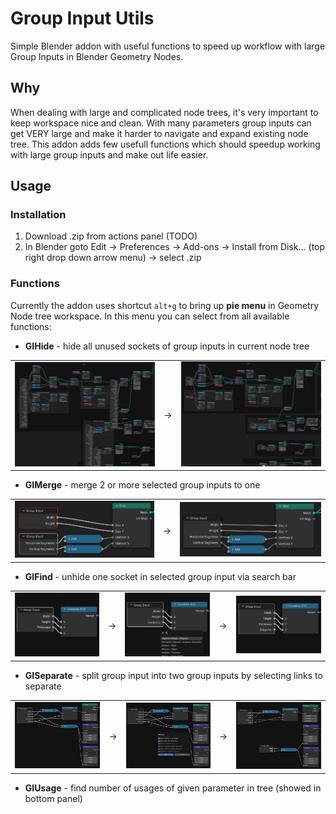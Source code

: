 # Group Input Utils
Simple Blender addon with useful functions to speed up workflow with large Group Inputs in Blender Geometry Nodes.

## Why
When dealing with large and complicated node trees, it's very important to keep workspace nice and clean. With many parameters group inputs can get VERY large and make it harder to navigate and expand existing node tree. This addon adds few usefull functions which should speedup working with large group inputs and make out life easier.

## Usage
### Installation
1. Download .zip from actions panel (TODO)
2. In Blender goto Edit → Preferences → Add-ons → Install from Disk... (top right drop down arrow menu) → select .zip

### Functions
Currently the addon uses shortcut `alt+g` to bring up **pie menu** in Geometry Node tree workspace. In this menu you can select from all available functions:
 - **GIHide** - hide all unused sockets of group inputs in current node tree
<p align="center">
  <table border="0">
    <tr>
      <td align="center">
        <img alt="Light" src="img/hide_1.png" width="100%"><br>
      </td>
      <td align="center" valign="middle">→</td>
      <td align="center">
        <img alt="Dark" src="img/hide_2.png" width="100%"><br>
      </td>
    </tr>
  </table>
</p>

 - **GIMerge** - merge 2 or more selected group inputs to one
<p align="center">
  <table border="0">
    <tr>
      <td align="center">
        <img alt="Light" src="img/merge_1.png" width="100%"><br>
      </td>
      <td align="center" valign="middle">→</td>
      <td align="center">
        <img alt="Dark" src="img/merge_2.png" width="100%"><br>
      </td>
    </tr>
  </table>
</p>

 - **GIFind** - unhide one socket in selected group input via search bar
<p align="center">
  <table border="0">
    <tr>
      <td align="center">
        <img alt="Light" src="img/find_1.png" width="100%"><br>
      </td>
      <td align="center" valign="middle">→</td>
      <td align="center">
        <img alt="Dark" src="img/find_2.png" width="100%"><br>
      </td>
      <td align="center" valign="middle">→</td>
      <td align="center">
        <img alt="Dark" src="img/find_3.png" width="100%"><br>
      </td>
    </tr>
  </table>
</p>

 - **GISeparate** - split group input into two group inputs by selecting links to separate
<p align="center">
  <table border="0">
    <tr>
      <td align="center">
        <img alt="Light" src="img/separate_1.png" width="100%"><br>
      </td>
      <td align="center" valign="middle">→</td>
      <td align="center">
        <img alt="Dark" src="img/separate_2.png" width="100%"><br>
      </td>
      <td align="center" valign="middle">→</td>
      <td align="center">
        <img alt="Dark" src="img/separate_3.png" width="100%"><br>
      </td>
    </tr>
  </table>
</p>

 - **GIUsage** - find number of usages of given parameter in tree (showed in bottom panel)

